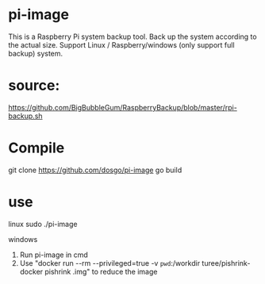 # pi-image

This is a Raspberry Pi system backup tool. Back up the system according to the actual size. Support Linux / Raspberry/windows (only support full backup) system.



#  source:

https://github.com/BigBubbleGum/RaspberryBackup/blob/master/rpi-backup.sh

# Compile

git clone https://github.com/dosgo/pi-image
go build

# use
linux
sudo ./pi-image

windows
1. Run pi-image in cmd
2. Use "docker run --rm --privileged=true -v `pwd`:/workdir turee/pishrink-docker pishrink <your-image>.img" to reduce the image


